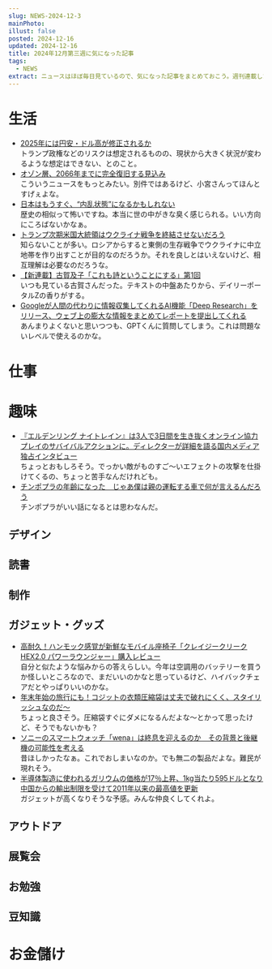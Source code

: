 ```yaml
---
slug: NEWS-2024-12-3
mainPhoto: 
illust: false
posted: 2024-12-16
updated: 2024-12-16
title: 2024年12月第三週に気になった記事
tags:
  - NEWS
extract: ニュースはほぼ毎日見ているので、気になった記事をまとめておこう。週刊連載したい。
---
```

# 生活

- [2025年には円安・ドル高が修正されるか](https://www.scgr.co.jp/report/survey/2024121071116/)  
  トランプ政権などのリスクは想定されるものの、現状から大きく状況が変わるような想定はできない、とのこと。
- [オゾン層、2066年までに完全復旧する見込み](https://www.gizmodo.jp/2024/12/ozone-layer-full-recovery-1-1.html)  
  こういうニュースをもっとみたい。別件ではあるけど、小宮さんってほんとすげぇよな。
- [日本はもうすぐ、“内乱状態”になるかもしれない](https://blog.tinect.jp/?p=88529)  
  歴史の相似って怖いですね。本当に世の中がきな臭く感じられる。いい方向にころばないかなぁ。
- [トランプ次期米国大統領はウクライナ戦争を終結させないだろう](http://finalvent.cocolog-nifty.com/fareastblog/2024/12/post-1c38bb.html)  
  知らないことが多い。ロシアからすると東側の生存戦争でウクライナに中立地帯を作り出すことが目的なのだろうか。それを良しとはいえないけど、相互理解は必要なのだろうな。
- [【新連載】古賀及子「これも詩ということにする」第1回](https://nhkbook-hiraku.com/n/n849a64311866)  
  いつも見ている古賀さんだった。テキストの中盤あたりから、デイリーポータルZの香りがする。
- [Googleが人間の代わりに情報収集してくれるAI機能「Deep Research」をリリース、ウェブ上の膨大な情報をまとめてレポートを提出してくれる](https://gigazine.net/news/20241212-google-gemini-deep-research/)  
  あんまりよくないと思いつつも、GPTくんに質問してしまう。これは問題ないレベルで使えるのかな。
# 仕事

# 趣味

- [『エルデンリング ナイトレイン』は3人で3日間を生き抜くオンライン協力プレイのサバイバルアクションに。ディレクターが詳細を語る国内メディア独占インタビュー](https://www.famitsu.com/article/202412/27477)  
  ちょっとおもしろそう。でっかい敵がものすご〜いエフェクトの攻撃を仕掛けてくるの、ちょっと苦手なんだけれども。
- [チンポプラの年齢になった　じゃあ僕は親の運転する車で何が言えるんだろう](https://omocoro.jp/kiji/489342/)  
  チンポプラがいい話になるとは思わなんだ。
## デザイン

## 読書

## 制作

## ガジェット・グッズ

- [高耐久！ハンモック感覚が新鮮なモバイル座椅子「クレイジークリーク HEX2.0 パワーラウンジャー」購入レビュー](https://tabkul.com/?p=296842&utm_source=rss&utm_medium=rss&utm_campaign=post-296842)  
  自分と似たような悩みからの答えらしい。今年は空調用のバッテリーを買うか怪しいところなので、まだいいのかなと思っているけど、ハイバックチェアだとやっぱりいいのかな。
- [年末年始の旅行にも！コジットの衣類圧縮袋は丈夫で破れにくく、スタイリッシュなのだ～](https://www.bepal.net/archives/495297)  
  ちょっと良さそう。圧縮袋すぐにダメになるんだよな〜とかって思ったけど、そうでもないかも？
- [ソニーのスマートウォッチ「wena」は終息を迎えるのか　その背景と後継機の可能性を考える](https://www.itmedia.co.jp/mobile/articles/2412/16/news114.html)  
  昔ほしかったなぁ。これでおしまいなのか。でも無二の製品だよな。難民が現れそう。
- [半導体製造に使われるガリウムの価格が17％上昇、1kg当たり595ドルとなり中国からの輸出制限を受けて2011年以来の最高値を更新](https://gigazine.net/news/20241217-gallium-rises-to-highest/)  
  ガジェットが高くなりそうな予感。みんな仲良くしてくれよ。

## アウトドア

## 展覧会

## お勉強

## 豆知識

# お金儲け